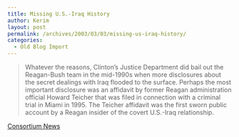 ```yaml
---
title: Missing U.S.-Iraq History
author: Kerim
layout: post
permalink: /archives/2003/03/03/missing-us-iraq-history/
categories:
  - Old Blog Import
---
```


>   Whatever the reasons, Clinton&#8217;s Justice Department did bail out the Reagan-Bush team in the mid-1990s when more disclosures about the secret dealings with Iraq flooded to the surface. Perhaps the most important disclosure was an affidavit by former Reagan administration official Howard Teicher that was filed in connection with a criminal trial in Miami in 1995. The Teicher affidavit was the first sworn public account by a Reagan insider of the covert U.S.-Iraq relationship.


<a href="http://www.consortiumnews.com/2003/022703a.html" onclick="_gaq.push(['_trackEvent', 'outbound-article', 'http://www.consortiumnews.com/2003/022703a.html', 'Consortium News']);" >Consortium News</a>

